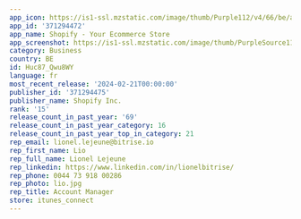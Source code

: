 ```yaml
---
app_icon: https://is1-ssl.mzstatic.com/image/thumb/Purple112/v4/66/be/a5/66bea5e5-9b80-b072-d2bf-765904f0ebf3/AppIcon-com.jadedpixel.shopify-0-0-1x_U007emarketing-0-7-0-85-220.png/1024x1024bb.png
app_id: '371294472'
app_name: Shopify - Your Ecommerce Store
app_screenshot: https://is1-ssl.mzstatic.com/image/thumb/PurpleSource116/v4/75/ed/28/75ed28a7-f974-149d-41e9-b942c8fbb2d5/cec0194c-441a-4aac-92b6-1750dcbf2314_shopify-appstore-iphone-01.png/1284x2778bb.png
category: Business
country: BE
id: Huc87_Qwu8WY
language: fr
most_recent_release: '2024-02-21T00:00:00'
publisher_id: '371294475'
publisher_name: Shopify Inc.
rank: '15'
release_count_in_past_year: '69'
release_count_in_past_year_category: 16
release_count_in_past_year_top_in_category: 21
rep_email: lionel.lejeune@bitrise.io
rep_first_name: Lio
rep_full_name: Lionel Lejeune
rep_linkedin: https://www.linkedin.com/in/lionelbitrise/
rep_phone: 0044 73 918 00286
rep_photo: lio.jpg
rep_title: Account Manager
store: itunes_connect
---
```

